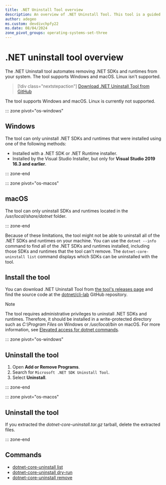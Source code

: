 ```yaml
---
title: .NET Uninstall Tool overview
description: An overview of .NET Uninstall Tool. This tool is a guided command-line tool that removes .NET SDKs and runtimes.
author: adegeo
ms.custom: devdivchpfy22
ms.date: 08/04/2024
zone_pivot_groups: operating-systems-set-three
---
```


# .NET uninstall tool overview

The .NET Uninstall tool automates removing .NET SDKs and runtimes from your system. The tool supports Windows and macOS. Linux isn't supported.

> [!div class="nextstepaction"]
> [Download .NET Uninstall Tool from GitHub](https://aka.ms/dotnet-core-uninstall-tool)

The tool supports Windows and macOS. Linux is currently not supported.

::: zone pivot="os-windows"

## Windows

The tool can only uninstall .NET SDKs and runtimes that were installed using one of the following methods:

- Installed with a .NET SDK or .NET Runtime installer.
- Installed by the Visual Studio Installer, but only for **Visual Studio 2019 16.3 and earlier**.

::: zone-end

::: zone pivot="os-macos"

## macOS

The tool can only uninstall SDKs and runtimes located in the _/usr/local/share/dotnet_ folder.

::: zone-end

Because of these limitations, the tool might not be able to uninstall all of the .NET SDKs and runtimes on your machine. You can use the `dotnet --info` command to find all of the .NET SDKs and runtimes installed, including those SDKs and runtimes that the tool can't remove. The `dotnet-core-uninstall list` command displays which SDKs can be uninstalled with the tool.

## Install the tool

You can download .NET Uninstall Tool from [the tool's releases page](https://aka.ms/dotnet-core-uninstall-tool) and find the source code at the [dotnet/cli-lab](https://github.com/dotnet/cli-lab) GitHub repository.

> [!NOTE]
> The tool requires administrative privileges to uninstall .NET SDKs and runtimes. Therefore, it should be installed in a write-protected directory such as _C:\Program Files_ on Windows or _/usr/local/bin_ on macOS. For more information, see [Elevated access for dotnet commands](../tools/elevated-access.md).

::: zone pivot="os-windows"

## Uninstall the tool

1. Open **Add or Remove Programs**.
2. Search for `Microsoft .NET SDK Uninstall Tool`.
3. Select **Uninstall**.

::: zone-end

::: zone pivot="os-macos"

## Uninstall the tool

If you extracted the _dotnet-core-uninstall.tar.gz_ tarball, delete the extracted files.

::: zone-end

## Commands

- [dotnet-core-uninstall list](uninstall-tool-cli-list.md)
- [dotnet-core-uninstall dry-run](uninstall-tool-cli-dry-run.md)
- [dotnet-core-uninstall remove](uninstall-tool-cli-remove.md)
